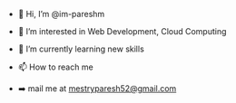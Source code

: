 - 👋 Hi, I’m @im-pareshm
- 👀 I’m interested in Web Development, Cloud Computing
- 🌱 I’m currently learning new skills

- 📫 How to reach me 
- ➡️ mail me at mestryparesh52@gmail.com

<!---
im-pareshm/im-pareshm is a ✨ special ✨ repository because its `README.md` (this file) appears on your GitHub profile.
You can click the Preview link to take a look at your changes.
--->
